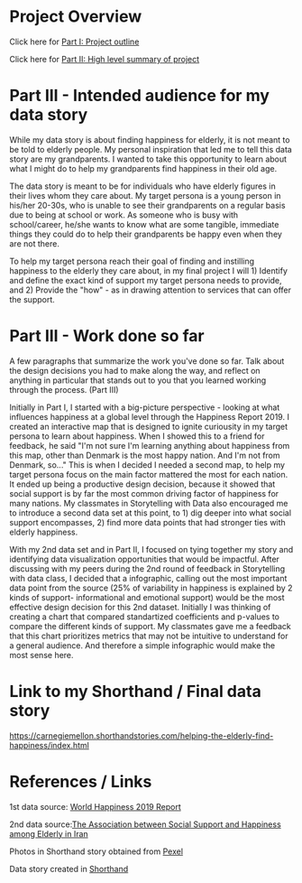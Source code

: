 # Project Overview

Click here for [Part I: Project outline](https://eileenowang.github.io/final_project_eileenwang/)

Click here for [Part II: High level summary of project](https://eileenowang.github.io/final_project_part_ii/)

# Part III - Intended audience for my data story
While my data story is about finding happiness for elderly, it is not meant to be told to elderly people. My personal inspiration that led me to tell this data story are my grandparents. I wanted to take this opportunity to learn about what I might do to help my grandparents find happiness in their old age. 

The data story is meant to be for individuals who have elderly figures in their lives whom they care about. My target persona is a young person in his/her 20-30s, who is unable to see their grandparents on a regular basis due to being at school or work. As someone who is busy with school/career, he/she wants to know what are some tangible, immediate things they could do to help their grandparents be happy even when they are not there. 

To help my target persona reach their goal of finding and instilling happiness to the elderly they care about, in my final project I will 1) Identify and define the exact kind of support my target persona needs to provide, and 2) Provide the "how" - as in drawing attention to services that can offer the support. 

# Part III - Work done so far 

A few paragraphs that summarize the work you've done so far. Talk about the design decisions you had to make along the way, and reflect on anything in particular that stands out to you that you learned working through the process. (Part III)

Initially in Part I, I started with a big-picture perspective - looking at what influences happiness at a global level through the Happiness Report 2019. I created an interactive map that is designed to ignite curiousity in my target persona to learn about happiness. When I showed this to a friend for feedback, he said "I'm not sure I'm learning anything about happiness from this map, other than Denmark is the most happy nation. And I'm not from Denmark, so..." This is when I decided I needed a second map, to help my target persona focus on the main factor mattered the most for each nation. It ended up being a productive design decision, because it showed that social support is by far the most common driving factor of happiness for many nations. My classmates in Storytelling with Data also encouraged me to introduce a second data set at this point, to 1) dig deeper into what social support encompasses, 2) find more data points that had stronger ties with elderly happiness. 

With my 2nd data set and in Part II, I focused on tying together my story and identifying data visualization opportunities that would be impactful. After discussing with my peers during the 2nd round of feedback in Storytelling with data class, I decided that a infographic, calling out the most important data point from the source (25% of variability in happiness is explained by 2 kinds of support- informational and emotional support) would be the most effective design decision for this 2nd dataset. Initially I was thinking of creating a chart that compared standartized coefficients and p-values to compare the different kinds of support. My classmates gave me a feedback that this chart prioritizes metrics that may not be intuitive to understand for a general audience. And therefore a simple infographic would make the most sense here. 

# Link to my Shorthand / Final data story

https://carnegiemellon.shorthandstories.com/helping-the-elderly-find-happiness/index.html

# References / Links
1st data source: [World Happiness 2019 Report](https://www.kaggle.com/unsdsn/world-happiness#2019.csv)

2nd data source:[The Association between Social Support and Happiness among Elderly in Iran](https://www.ncbi.nlm.nih.gov/pmc/articles/PMC6056407/)

Photos in Shorthand story obtained from [Pexel](https://www.pexels.com/)

Data story created in [Shorthand](https://shorthand.com/)
